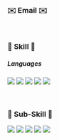 <h3 align="left"><b> ✉️ Email ✉️  </b></h3>
<a href="mailto:leeah0913@gmail.com><img src="https://img.shields.io/badge/Gmail-D14836?style=for-the-badge&logo=gmail&logoColor=white&link=mailto:leeah0913@gmail.com"></a>
<br/>

<h3 align="left"><b>💪 Skill 💪</b></h3>
<h5 align="left"><b>Languages</b></h5>
<p align="left">
<img src="https://img.shields.io/badge/JavaScript-F7DF1E?style=flat-square&logo=JavaScript&logoColor=white">
<img src="https://img.shields.io/badge/HTML5-E34F26?style=for-the-badge&logo=HTML5&logoColor=white">
<img src="https://img.shields.io/badge/CSS3-1572B6?style=for-the-badge&logo=CSS3&logoColor=white">
<img src="https://img.shields.io/badge/React-61DAFB?style=for-the-badge&logo=React&logoColor=white">
<img src="https://img.shields.io/badge/Redux-764ABC?style=for-the-badge&logo=Redux&logoColor=white">
</p>
<br/>   
<h3 align="left"><b> 💪 Sub-Skill 💪  </b></h3>
<p align="left">
<img src="https://img.shields.io/badge/Adobe Photoshop-31A8FF?style=for-the-badge&logo=Adobe Photoshop&logoColor=white">
<img src="https://img.shields.io/badge/Adobe Illustrator-FF9A00?style=for-the-badge&logo=Adobe Illustrator&logoColor=white">
<img src="https://img.shields.io/badge/Adobe XD-FF61F6?style=for-the-badge&logo=Adobe XD&logoColor=white">
<img src="https://img.shields.io/badge/Adobe InDesign-FF3366?style=for-the-badge&logo=Adobe InDesign&logoColor=white">
<img src="https://img.shields.io/badge/Adobe Premiere Pro-360D3A?style=for-the-badge&logo=Adobe Premiere Pro&logoColor=white">
</p>
